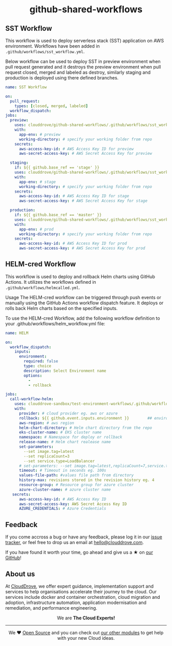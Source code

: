 <h1 align="center">github-shared-workflows</h1>

## SST Workflow

This workflow is used to deploy serverless stack (SST) application on AWS environment. Workflows have been added in `.github/workflows/sst_workflow.yml`.

Below workflow can be used to deploy SST in preview environment when pull request generated and it destroys the preview environment when pull request closed, merged and labeled as destroy, similarly staging and production is deployed using there defined branches.

```yaml
name: SST Workflow

on:
  pull_request: 
    types: [closed, merged, labeled]
  workflow_dispatch:
jobs:
  preview:
    uses: clouddrove/github-shared-workflows/.github/workflows/sst_workflow.yml@master
    with:
      app-env: # preview                  
      working-directory: # specify your working folder from repo
    secrets:
      aws-access-key-id: # AWS Access Key ID for preview
      aws-secret-access-key: # AWS Secret Access Key for preview

  staging:
    if: ${{ github.base_ref == 'stage' }}
    uses: clouddrove/github-shared-workflows/.github/workflows/sst_workflow.yml@master
    with:
      app-env: # stage                      
      working-directory: # specify your working folder from repo
    secrets:
      aws-access-key-id: # AWS Access Key ID for stage
      aws-secret-access-key: # AWS Secret Access Key for stage

  production:
    if: ${{ github.base_ref == 'master' }}
    uses: clouddrove/github-shared-workflows/.github/workflows/sst_workflow.yml@master
    with:
      app-env: # prod                   
      working-directory: # specify your working folder from repo
    secrets:
      aws-access-key-id: # AWS Access Key ID for prod
      aws-secret-access-key: # AWS Secret Access Key for prod
```

## HELM-cred Workflow
This workflow is used to deploy and rollback Helm charts using GitHub Actions. It utilizes the workflows defined in `.github/workflows/helmcalled.yml`.

Usage
The HELM-cred workflow can be triggered through push events or manually using the GitHub Actions workflow dispatch feature. It deploys or rolls back Helm charts based on the specified inputs.

To use the HELM-cred Workflow, add the following workflow definition to your .github/workflows/helm_workflow.yml file:
```yaml
name: HELM

on:
  workflow_dispatch:
    inputs:
      environment:
        required: false 
        type: choice
        description: Select Environment name
        options:
          - 
          - rollback

jobs:
  call-workflow-helm:
    uses: clouddrove-sandbox/test-environment-workflows/.github/workflows/helmcalled.yml@master
    with:
      provider: # cloud provider eg. aws or azure
      rollback: ${{ github.event.inputs.environment }}        ## environment for rollback
      aws-region: # aws region 
      helm-chart-directory: # Helm chart directory from the repo
      eks-cluster-name: # EKS cluster name
      namespace: # Namespace for deploy or rollback
      release-name: # Helm chart realease name
      set-parameters:                                                                          # set parameter is optionals below format for set parameters you csn use 1 format from below options
        --set image.tag=latest
        --set replicaCount=3
        --set service.type=LoadBalancer
      # set-parameters: --set image.tag=latest,replicaCount=7,service.type=LoadBalancer
      timeout: # Timeout in seconds eg. 100s
      values-file-path: #values file path from directory
      history-max: revisions stored in the revision history eg. 4
      resource-group: # Resource group for azure cluster
      azure-cluster-name: # azure cluster name
   secrets:
      aws-access-key-id: # AWS Access Key ID
      aws-secret-access-key: AWS Secret Access Key ID
      AZURE_CREDENTIALS: # Azure Credentials
```

## Feedback 
If you come accross a bug or have any feedback, please log it in our [issue tracker](https://github.com/clouddrove/terraform-azure-aks/issues), or feel free to drop us an email at [hello@clouddrove.com](mailto:hello@clouddrove.com).

If you have found it worth your time, go ahead and give us a ★ on [our GitHub](https://github.com/clouddrove/terraform-azure-aks)!

## About us

At [CloudDrove][website], we offer expert guidance, implementation support and services to help organisations accelerate their journey to the cloud. Our services include docker and container orchestration, cloud migration and adoption, infrastructure automation, application modernisation and remediation, and performance engineering.

<p align="center">We are <b> The Cloud Experts!</b></p>
<hr />
<p align="center">We ❤️  <a href="https://github.com/clouddrove">Open Source</a> and you can check out <a href="https://github.com/clouddrove">our other modules</a> to get help with your new Cloud ideas.</p>

  [website]: https://clouddrove.com
  [github]: https://github.com/clouddrove
  [linkedin]: https://cpco.io/linkedin
  [twitter]: https://twitter.com/clouddrove/
  [email]: https://clouddrove.com/contact-us.html
  [terraform_modules]: https://github.com/clouddrove?utf8=%E2%9C%93&q=terraform-&type=&language=
